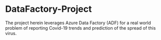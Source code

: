 # DataFactory-Project
The project herein leverages Azure Data Factory (ADF) for a real world problem of reporting Covid-19 trends and prediction of the spread of this virus.
